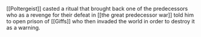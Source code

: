 [[Poltergeist]] casted a ritual that brought back one of the predecessors who as a revenge for their defeat in [[the great predecessor war]] told him to open prison of [[Giffs]] who then invaded the world in order to destroy it as a warning.